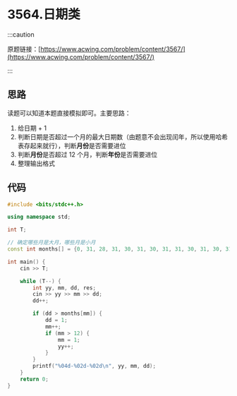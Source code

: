 # 3564.日期类

:::caution

原题链接：[https://www.acwing.com/problem/content/3567/](https://www.acwing.com/problem/content/3567/)

:::

## 思路

读题可以知道本题直接模拟即可。主要思路：

1. 给日期 + 1
2. 判断日期是否超过一个月的最大日期数（由题意不会出现闰年，所以使用哈希表存起来就行），判断**月份**是否需要进位
3. 判断**月份**是否超过 12 个月，判断**年份**是否需要进位
4. 整理输出格式

## 代码

```cpp
#include <bits/stdc++.h>

using namespace std;

int T;

// 确定哪些月是大月，哪些月是小月
const int months[] = {0, 31, 28, 31, 30, 31, 30, 31, 31, 30, 31, 30, 31};

int main() {
    cin >> T;

    while (T--) {
        int yy, mm, dd, res;
        cin >> yy >> mm >> dd;
        dd++;

        if (dd > months[mm]) {
            dd = 1;
            mm++;
            if (mm > 12) {
                mm = 1;
                yy++;
            }
        }
        printf("%04d-%02d-%02d\n", yy, mm, dd);
    }
    return 0;
}
```

